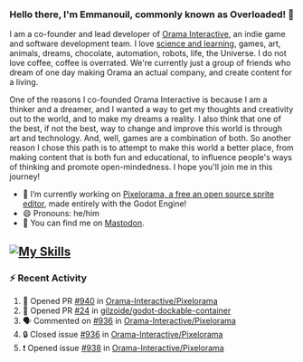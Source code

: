 ### Hello there, I'm Emmanouil, commonly known as Overloaded! 👋
I am a co-founder and lead developer of [Orama Interactive](https://www.orama-interactive.com/), an indie game and software development team. I love [science and learning](https://github.com/OverloadedOrama/KnowledgeBase), games, art, animals, dreams, chocolate, automation, robots, life, the Universe. I do not love coffee, coffee is overrated. We're currently just a group of friends who dream of one day making Orama an actual company, and create content for a living.

One of the reasons I co-founded Orama Interactive is because I am a thinker and a dreamer, and I wanted a way to get my thoughts and creativity out to the world, and to make my dreams a reality. I also think that one of the best, if not the best, way to change and improve this world is through art and technology. And, well, games are a combination of both. So another reason I chose this path is to attempt to make this world a better place, from making content that is both fun and educational, to influence people's ways of thinking and promote open-mindedness. I hope you'll join me in this journey!

- 🔭 I’m currently working on [Pixelorama, a free an open source sprite editor](https://github.com/Orama-Interactive/Pixelorama), made entirely with the Godot Engine!
- 😄 Pronouns: he/him
- 🐘 You can find me on <a rel="me" href="https://mastodon.social/@Overloaded">Mastodon</a>.

[![My Skills](https://skillicons.dev/icons?i=godot,py,cpp,cs,git,linux,html)](https://skillicons.dev)
---

### :zap: Recent Activity

<!--START_SECTION:activity-->
1. 💪 Opened PR [#940](https://github.com/Orama-Interactive/Pixelorama/pull/940) in [Orama-Interactive/Pixelorama](https://github.com/Orama-Interactive/Pixelorama)
2. 💪 Opened PR [#24](https://github.com/gilzoide/godot-dockable-container/pull/24) in [gilzoide/godot-dockable-container](https://github.com/gilzoide/godot-dockable-container)
3. 🗣 Commented on [#936](https://github.com/Orama-Interactive/Pixelorama/issues/936#issuecomment-1804910886) in [Orama-Interactive/Pixelorama](https://github.com/Orama-Interactive/Pixelorama)
4. 🔒 Closed issue [#936](https://github.com/Orama-Interactive/Pixelorama/issues/936) in [Orama-Interactive/Pixelorama](https://github.com/Orama-Interactive/Pixelorama)
5. ❗ Opened issue [#938](https://github.com/Orama-Interactive/Pixelorama/issues/938) in [Orama-Interactive/Pixelorama](https://github.com/Orama-Interactive/Pixelorama)
<!--END_SECTION:activity-->

<!--
**OverloadedOrama/OverloadedOrama** is a ✨ _special_ ✨ repository because its `README.md` (this file) appears on your GitHub profile.

Here are some ideas to get you started:

- 👯 I’m looking to collaborate on ...
- 🤔 I’m looking for help with ...
- 💬 Ask me about ...
- 📫 How to reach me: ...
- ⚡ Fun fact: ...
-->
